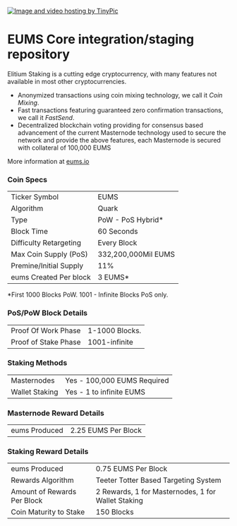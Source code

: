<a href="http://es.tinypic.com?ref=2a5dwfb" target="_blank"><img src="http://i68.tinypic.com/2a5dwfb.png" border="0" alt="Image and video hosting by TinyPic"></a>



EUMS Core integration/staging repository
=====================================


Elitium Staking is a cutting edge cryptocurrency, with many features not available in most other cryptocurrencies.
- Anonymized transactions using coin mixing technology, we call it _Coin Mixing_.
- Fast transactions featuring guaranteed zero confirmation transactions, we call it _FastSend_.
- Decentralized blockchain voting providing for consensus based advancement of the current Masternode
  technology used to secure the network and provide the above features, each Masternode is secured
  with collateral of 100,000 EUMS

More information at [eums.io](http://www.eums.io)

### Coin Specs
<table>
<tr><td>Ticker Symbol</td><td>EUMS</td></tr>
<tr><td>Algorithm</td><td>Quark</td></tr>
<tr><td>Type</td><td>PoW - PoS Hybrid*</td></tr>
<tr><td>Block Time</td><td>60 Seconds</td></tr>
<tr><td>Difficulty Retargeting</td><td>Every Block</td></tr>
<tr><td>Max Coin Supply (PoS)</td><td>332,200,000Mil EUMS</td></tr>
<tr><td>Premine/Initial Supply</td><td>11%</td></tr>
<tr><td>eums Created Per block</td><td>3 EUMS*</td></tr>
</table>

*First 1000 Blocks PoW. 1001 - Infinite Blocks PoS only.


### PoS/PoW Block Details
<table>
<tr><td>Proof Of Work Phase</td><td>1-1000 Blocks.</td></tr>
<tr><td>Proof of Stake Phase</td><td>1001-infinite</td></tr>
</table>

### Staking Methods
<table>
<tr><td>Masternodes</td><td>Yes - 100,000 EUMS Required</td></tr>
<tr><td>Wallet Staking</td><td>Yes - 1 to infinite EUMS</td></tr>
</table>

### Masternode Reward Details
<table>
<tr><td>eums Produced</td><td> 2.25 EUMS Per Block</td></tr>

</table>

### Staking Reward Details
<table>
<tr><td>eums Produced</td><td> 0.75 EUMS Per Block</td></tr>
<tr><td>Rewards Algorithm</td><td>Teeter Totter Based Targeting System</td></tr>
<tr><td>Amount of Rewards Per Block</td><td>2 Rewards, 1 for Masternodes, 1 for Wallet Staking</td></tr>
<tr><td>Coin Maturity to Stake</td><td>150 Blocks</td></tr>

</table>


